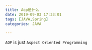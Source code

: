 ```yaml
---
title: Aop是什么
date: 2019-09-03 17:33:01
tags: [JAVA,Spring]
categories: JAVA

---
```


`AOP` is just `Aspect Oriented Programming`

<!-- more -->

